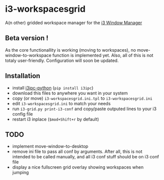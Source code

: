# i3-workspacesgrid
A(n other) gridded workspace manager for the [i3 Window Manager](https://i3wm.org/)

## Beta version !

As the core functionallity is working (moving to workspaces), no move-window-to-workspace function is implemented yet.
Also, all of this is not totaly user-friendly. Configuration will soon be updated.

## Installation

  - install [i3ipc-python](https://github.com/acrisci/i3ipc-python) (`pip install i3ipc`)
  - download this files to anywhere you want in your system
  - copy (or move) `i3-workspacesgrid.ini.tpl` to `i3-workspacesgrid.ini`
  - edit `i3-workspacesgrid.ini` to match your needs
  - run `i3-grid.py print-i3-conf` and copy/paste outputed lines to your i3 config file
  - restart i3 inplace (`$mod+Shift+r` by default)

## TODO

  - implement move-window-to-desktop
  - remove ini file to pass all conf by arguments. After all, this is not intended to be called manually, and all i3 conf stuff should be on i3 conf file
  - display a nice fullscreen grid overlay showing workspaces when jumping
